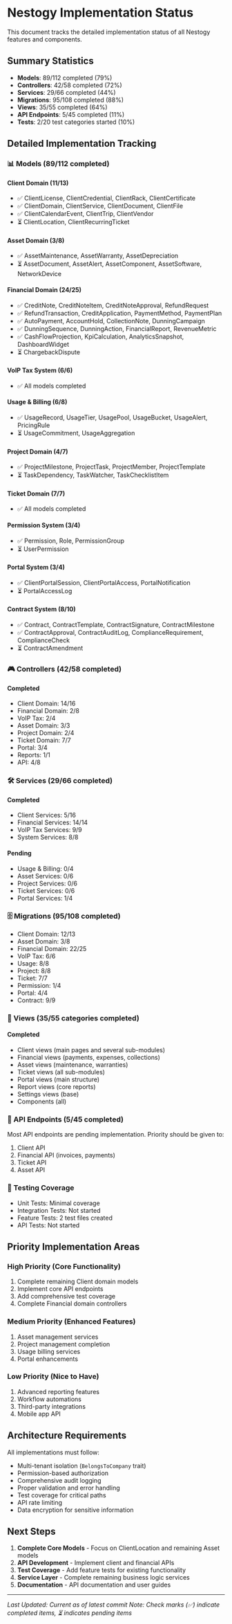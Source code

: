 # Nestogy Implementation Status

This document tracks the detailed implementation status of all Nestogy features and components.

## Summary Statistics

- **Models**: 89/112 completed (79%)
- **Controllers**: 42/58 completed (72%)
- **Services**: 29/66 completed (44%)
- **Migrations**: 95/108 completed (88%)
- **Views**: 35/55 completed (64%)
- **API Endpoints**: 5/45 completed (11%)
- **Tests**: 2/20 test categories started (10%)

## Detailed Implementation Tracking

### 📊 Models (89/112 completed)

#### Client Domain (11/13)
- ✅ ClientLicense, ClientCredential, ClientRack, ClientCertificate
- ✅ ClientDomain, ClientService, ClientDocument, ClientFile
- ✅ ClientCalendarEvent, ClientTrip, ClientVendor
- ⏳ ClientLocation, ClientRecurringTicket

#### Asset Domain (3/8)
- ✅ AssetMaintenance, AssetWarranty, AssetDepreciation
- ⏳ AssetDocument, AssetAlert, AssetComponent, AssetSoftware, NetworkDevice

#### Financial Domain (24/25)
- ✅ CreditNote, CreditNoteItem, CreditNoteApproval, RefundRequest
- ✅ RefundTransaction, CreditApplication, PaymentMethod, PaymentPlan
- ✅ AutoPayment, AccountHold, CollectionNote, DunningCampaign
- ✅ DunningSequence, DunningAction, FinancialReport, RevenueMetric
- ✅ CashFlowProjection, KpiCalculation, AnalyticsSnapshot, DashboardWidget
- ⏳ ChargebackDispute

#### VoIP Tax System (6/6)
- ✅ All models completed

#### Usage & Billing (6/8)
- ✅ UsageRecord, UsageTier, UsagePool, UsageBucket, UsageAlert, PricingRule
- ⏳ UsageCommitment, UsageAggregation

#### Project Domain (4/7)
- ✅ ProjectMilestone, ProjectTask, ProjectMember, ProjectTemplate
- ⏳ TaskDependency, TaskWatcher, TaskChecklistItem

#### Ticket Domain (7/7)
- ✅ All models completed

#### Permission System (3/4)
- ✅ Permission, Role, PermissionGroup
- ⏳ UserPermission

#### Portal System (3/4)
- ✅ ClientPortalSession, ClientPortalAccess, PortalNotification
- ⏳ PortalAccessLog

#### Contract System (8/10)
- ✅ Contract, ContractTemplate, ContractSignature, ContractMilestone
- ✅ ContractApproval, ContractAuditLog, ComplianceRequirement, ComplianceCheck
- ⏳ ContractAmendment

### 🎮 Controllers (42/58 completed)

#### Completed
- Client Domain: 14/16
- Financial Domain: 2/8
- VoIP Tax: 2/4
- Asset Domain: 3/3
- Project Domain: 2/4
- Ticket Domain: 7/7
- Portal: 3/4
- Reports: 1/1
- API: 4/8

### 🛠️ Services (29/66 completed)

#### Completed
- Client Services: 5/16
- Financial Services: 14/14
- VoIP Tax Services: 9/9
- System Services: 8/8

#### Pending
- Usage & Billing: 0/4
- Asset Services: 0/6
- Project Services: 0/6
- Ticket Services: 0/6
- Portal Services: 1/4

### 🗄️ Migrations (95/108 completed)

- Client Domain: 12/13
- Asset Domain: 3/8
- Financial Domain: 22/25
- VoIP Tax: 6/6
- Usage: 8/8
- Project: 8/8
- Ticket: 7/7
- Permission: 1/4
- Portal: 4/4
- Contract: 9/9

### 🎨 Views (35/55 categories completed)

#### Completed
- Client views (main pages and several sub-modules)
- Financial views (payments, expenses, collections)
- Asset views (maintenance, warranties)
- Ticket views (all sub-modules)
- Portal views (main structure)
- Report views (core reports)
- Settings views (base)
- Components (all)

### 🔌 API Endpoints (5/45 completed)

Most API endpoints are pending implementation. Priority should be given to:
1. Client API
2. Financial API (invoices, payments)
3. Ticket API
4. Asset API

### 🧪 Testing Coverage

- Unit Tests: Minimal coverage
- Integration Tests: Not started
- Feature Tests: 2 test files created
- API Tests: Not started

## Priority Implementation Areas

### High Priority (Core Functionality)
1. Complete remaining Client domain models
2. Implement core API endpoints
3. Add comprehensive test coverage
4. Complete Financial domain controllers

### Medium Priority (Enhanced Features)
1. Asset management services
2. Project management completion
3. Usage billing services
4. Portal enhancements

### Low Priority (Nice to Have)
1. Advanced reporting features
2. Workflow automations
3. Third-party integrations
4. Mobile app API

## Architecture Requirements

All implementations must follow:
- Multi-tenant isolation (`BelongsToCompany` trait)
- Permission-based authorization
- Comprehensive audit logging
- Proper validation and error handling
- Test coverage for critical paths
- API rate limiting
- Data encryption for sensitive information

## Next Steps

1. **Complete Core Models** - Focus on ClientLocation and remaining Asset models
2. **API Development** - Implement client and financial APIs
3. **Test Coverage** - Add feature tests for existing functionality
4. **Service Layer** - Complete remaining business logic services
5. **Documentation** - API documentation and user guides

---

*Last Updated: Current as of latest commit*
*Note: Check marks (✅) indicate completed items, ⏳ indicates pending items*